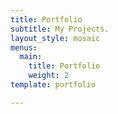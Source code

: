 ```yaml
---
title: Portfolio
subtitle: My Projects.
layout_style: mosaic
menus:
  main:
    title: Portfolio
    weight: 2
template: portfolio

---
```

